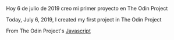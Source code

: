 Hoy 6 de julio de 2019 creo mi primer proyecto en The Odin Project

Today, July 6, 2019, I created my first project in The Odin Project


From The Odin Project's [Javascript](https://www.theodinproject.com/courses/javascript)
